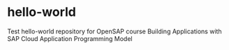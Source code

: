 # hello-world
Test hello-world repository for OpenSAP course Building Applications with SAP Cloud Application Programming Model
